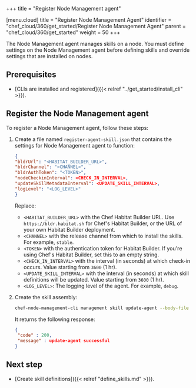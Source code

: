 +++
title = "Register Node Management agent"

[menu.cloud]
title = "Register Node Management Agent"
identifier = "chef_cloud/360/get_started/Register Node Management Agent"
parent = "chef_cloud/360/get_started"
weight = 50
+++

The Node Management agent manages skills on a node.
You must define settings on the Node Management agent before defining skills and override settings that are installed on nodes.

## Prerequisites

- [CLIs are installed and registered]({{< relref "../get_started/install_cli" >}}).

## Register the Node Management agent

To register a Node Management agent, follow these steps:

1. Create a file named `register-agent-skill.json` that contains the settings for Node Management agent to function:

    ```json
    {
    "bldrUrl": "<HABITAT_BUILDER_URL>",
    "bldrChannel": "<CHANNEL>",
    "bldrAuthToken": "<TOKEN>",
    "nodeCheckinInterval": <CHECK_IN_INTERVAL>,
    "updateSkillMetadataInterval": <UPDATE_SKILL_INTERVAL>,
    "logLevel": "<LOG_LEVEL>"
    }
    ```

    Replace:

    - `<HABITAT_BUILDER_URL>` with the Chef Habitat Builder URL. Use `https://bldr.habitat.sh` for Chef's Habitat Builder, or the URL of your own Habitat Builder deployment.
    - `<CHANNEL>` with the release channel from which to install the skills. For example, `stable`.
    - `<TOKEN>` with the authentication token for Habitat Builder. If you're using Chef's Habitat Builder, set this to an empty string.
    - `<CHECK_IN_INTERVAL>` with the interval (in seconds) at which check-in occurs. Value starting from `3600` (1 hr).
    - `<UPDATE_SKILL_INTERVAL>` with the interval (in seconds) at which skill definitions will be updated. Value starting from `3600` (1 hr).
    - `<LOG_LEVEL>`: The logging level of the agent. For example, `debug`.

1. Create the skill assembly:

    ```sh
    chef-node-management-cli management skill update-agent --body-file register-agent-skill.json --profile <NODE_MANAGER_PROFILE_NAME>
    ```

    It returns the following response:

    ```json
    {
     "code" : 200,
     "message" : update-agent successful
    }
    ```

## Next step

- [Create skill definitions]({{< relref "define_skills.md" >}}).
